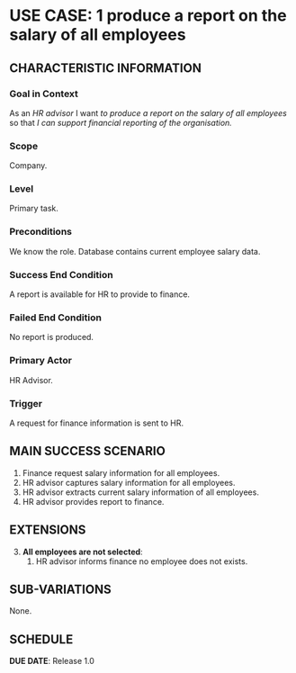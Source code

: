 # USE CASE: 1 produce a report on the salary of all employees

## CHARACTERISTIC INFORMATION

### Goal in Context

As an *HR advisor* I want *to produce a report on the salary of all employees* so that *I can support financial reporting of the organisation.*

### Scope

Company.

### Level

Primary task.

### Preconditions

We know the role.  Database contains current employee salary data.

### Success End Condition

A report is available for HR to provide to finance.

### Failed End Condition

No report is produced.

### Primary Actor

HR Advisor.

### Trigger

A request for finance information is sent to HR.

## MAIN SUCCESS SCENARIO

1. Finance request salary information for all employees.
2. HR advisor captures salary information for all employees.
3. HR advisor extracts current salary information of all employees.
4. HR advisor provides report to finance.

## EXTENSIONS

3. **All employees are not selected**:
    1. HR advisor informs finance no employee does not exists.

## SUB-VARIATIONS

None.

## SCHEDULE

**DUE DATE**: Release 1.0